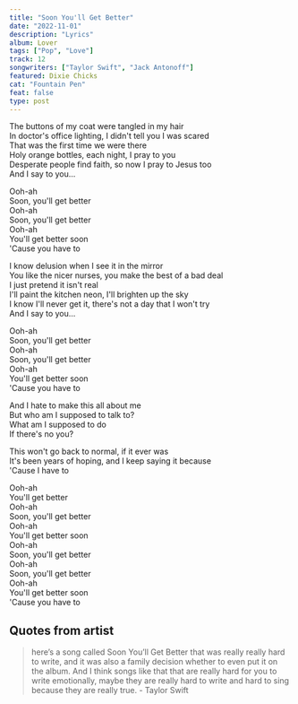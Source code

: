 ```yaml
---
title: "Soon You'll Get Better"
date: "2022-11-01"
description: "Lyrics"
album: Lover
tags: ["Pop", "Love"]
track: 12
songwriters: ["Taylor Swift", "Jack Antonoff"]
featured: Dixie Chicks
cat: "Fountain Pen"
feat: false
type: post
---
```


<p className="verse-one">
The buttons of my coat were tangled in my hair <br />
In doctor's office lighting, I didn't tell you I was scared <br />
That was the first time we were there <br />
Holy orange bottles, each night, I pray to you <br />
Desperate people find faith, so now I pray to Jesus too <br />
And I say to you... <br />
</p>
<p className="chorus">
Ooh-ah <br />
Soon, you'll get better <br />
Ooh-ah <br />
Soon, you'll get better <br />
Ooh-ah <br />
You'll get better soon <br />
'Cause you have to <br />
</p>
<p className="verse-two">
I know delusion when I see it in the mirror <br />
You like the nicer nurses, you make the best of a bad deal <br />
I just pretend it isn't real <br />
I'll paint the kitchen neon, I'll brighten up the sky <br />
I know I'll never get it, there's not a day that I won't try <br />
And I say to you... <br />
</p>
<p className="chorus">
Ooh-ah <br />
Soon, you'll get better <br />
Ooh-ah <br />
Soon, you'll get better <br />
Ooh-ah <br />
You'll get better soon <br />
'Cause you have to <br />
</p>
<p className="bridge fave">
And I hate to make this all about me <br />
But who am I supposed to talk to? <br />
What am I supposed to do <br />
If there's no you? <br />
</p>
<p className="pre-chorus">
This won't go back to normal, if it ever was <br />
It's been years of hoping, and I keep saying it because <br />
'Cause I have to <br />
</p>
<p className="chorus">
Ooh-ah <br />
You'll get better <br />
Ooh-ah <br />
Soon, you'll get better <br />
Ooh-ah <br />
You'll get better soon <br />
Ooh-ah <br />
Soon, you'll get better <br />
Ooh-ah <br />
Soon, you'll get better <br />
Ooh-ah <br />
You'll get better soon <br />
'Cause you have to <br />
</p>

## Quotes from artist

<blockquote>
here’s a song called Soon You’ll Get Better that was really really hard to write, and it was also a family decision whether to even put it on the album. And I think songs like that that are really hard for you to write emotionally, maybe they are really hard to write and hard to sing because they are really true. - Taylor Swift
</blockquote>
